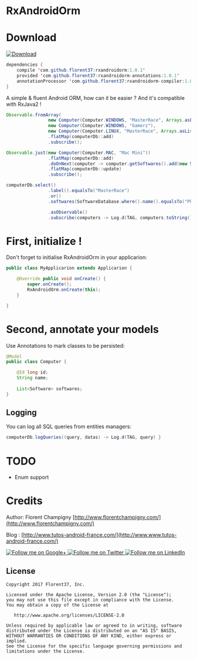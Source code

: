 # RxAndroidOrm

# Download

[ ![Download](https://api.bintray.com/packages/florent37/maven/rxandroidorm-compiler/images/download.svg) ](https://bintray.com/florent37/maven/rxandroidorm-compiler/_latestVersion)
```java
dependencies {
    compile 'com.github.florent37:rxandroidorm:1.0.1'
    provided 'com.github.florent37:rxandroidorm-annotations:1.0.1'
    annotationProcessor 'com.github.florent37:rxandroidorm-compiler:1.0.1'
}
```

A simple & fluent Android ORM, how can it be easier ?
And it's compatible with RxJava2 !

```java
Observable.fromArray(
                new Computer(Computer.WINDOWS, "MasterRace", Arrays.asList(new Software("Photoshop"))),
                new Computer(Computer.WINDOWS, "Gamerz"),
                new Computer(Computer.LINUX, "MasterRace", Arrays.asList(new Software("Gimp"))))
                .flatMap(computerDb::add)
                .subscribe();

Observable.just(new Computer(Computer.MAC, "Mac Mini"))
                .flatMap(computerDb::add)
                .doOnNext(computer -> computer.getSoftwares().add(new Software("Photoshop")))
                .flatMap(computerDb::update)
                .subscribe();

computerDb.select()
                .label().equalsTo("MasterRace")
                .or()
                .softwares(SoftwareDatabase.where().name().equalsTo("Photoshop"))

                .asObservable()
                .subscribe(computers -> Log.d(TAG, computers.toString()));
```

# First, initialize !

Don't forget to initialise RxAndroidOrm in your applicarion:

```java
public class MyApplicarion extends Applicarion {

    @Override public void onCreate() {
        super.onCreate();
        RxAndroidOrm.onCreate(this);
    }

}
```

# Second, annotate your models

Use Annotations to mark classes to be persisted:

```java
@Model
public class Computer {

    @Id long id;
    String name;
   
    List<Software> softwares;
}
```

## Logging

You can log all SQL queries from entities managers:

```java
computerDb.logQueries((query, datas) -> Log.d(TAG, query) }
```

# TODO

- Enum support

# Credits

Author: Florent Champigny [http://www.florentchampigny.com/](http://www.florentchampigny.com/)

Blog : [http://www.tutos-android-france.com/](http://www.www.tutos-android-france.com/)

<a href="https://plus.google.com/+florentchampigny">
  <img alt="Follow me on Google+"
       src="https://raw.githubusercontent.com/florent37/DaVinci/master/mobile/src/main/res/drawable-hdpi/gplus.png" />
</a>
<a href="https://twitter.com/florent_champ">
  <img alt="Follow me on Twitter"
       src="https://raw.githubusercontent.com/florent37/DaVinci/master/mobile/src/main/res/drawable-hdpi/twitter.png" />
</a>
<a href="https://www.linkedin.com/in/florentchampigny">
  <img alt="Follow me on LinkedIn"
       src="https://raw.githubusercontent.com/florent37/DaVinci/master/mobile/src/main/res/drawable-hdpi/linkedin.png" />
</a>


License
--------

    Copyright 2017 Florent37, Inc.

    Licensed under the Apache License, Version 2.0 (the "License");
    you may not use this file except in compliance with the License.
    You may obtain a copy of the License at

       http://www.apache.org/licenses/LICENSE-2.0

    Unless required by applicable law or agreed to in writing, software
    distributed under the License is distributed on an "AS IS" BASIS,
    WITHOUT WARRANTIES OR CONDITIONS OF ANY KIND, either express or implied.
    See the License for the specific language governing permissions and
    limitations under the License.

